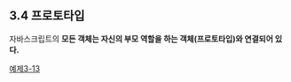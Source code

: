 ## 3.4 프로토타입
자바스크립트의 **모든 객체는 자신의 부모 역할을 하는 객체(프로토타입)와 연결되어 있다.**

[예제3-13][3-13]

[3-13]: ../src/ch3/ex3.13.html

